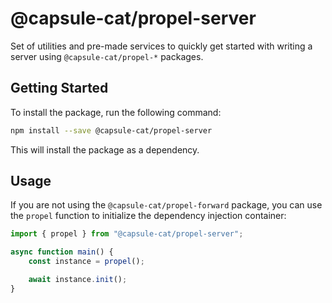 # @capsule-cat/propel-server

Set of utilities and pre-made services to quickly get started with writing a server using `@capsule-cat/propel-*` packages.

## Getting Started

To install the package, run the following command:

```bash
npm install --save @capsule-cat/propel-server
```

This will install the package as a dependency.

## Usage

If you are not using the `@capsule-cat/propel-forward` package, you can use the `propel` function to initialize the dependency injection container:

```typescript
import { propel } from "@capsule-cat/propel-server";

async function main() {
    const instance = propel();

    await instance.init();
}
```
